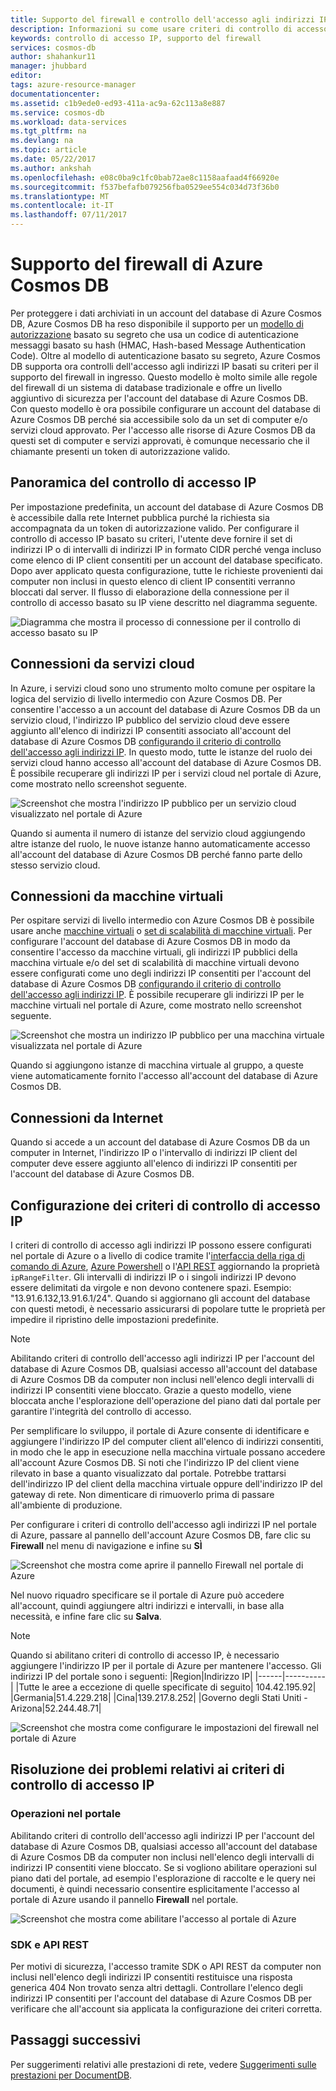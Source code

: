 ```yaml
---
title: Supporto del firewall e controllo dell'accesso agli indirizzi IP per Azure Cosmos DB | Microsoft Docs
description: Informazioni su come usare criteri di controllo di accesso agli indirizzi IP per il supporto del firewall in account del database di Azure Cosmos DB.
keywords: controllo di accesso IP, supporto del firewall
services: cosmos-db
author: shahankur11
manager: jhubbard
editor: 
tags: azure-resource-manager
documentationcenter: 
ms.assetid: c1b9ede0-ed93-411a-ac9a-62c113a8e887
ms.service: cosmos-db
ms.workload: data-services
ms.tgt_pltfrm: na
ms.devlang: na
ms.topic: article
ms.date: 05/22/2017
ms.author: ankshah
ms.openlocfilehash: e08c0ba9c1fc0bab72ae8c1158aafaad4f66920e
ms.sourcegitcommit: f537befafb079256fba0529ee554c034d73f36b0
ms.translationtype: MT
ms.contentlocale: it-IT
ms.lasthandoff: 07/11/2017
---
```

# <a name="azure-cosmos-db-firewall-support"></a>Supporto del firewall di Azure Cosmos DB
Per proteggere i dati archiviati in un account del database di Azure Cosmos DB, Azure Cosmos DB ha reso disponibile il supporto per un [modello di autorizzazione](https://msdn.microsoft.com/library/azure/dn783368.aspx) basato su segreto che usa un codice di autenticazione messaggi basato su hash (HMAC, Hash-based Message Authentication Code). Oltre al modello di autenticazione basato su segreto, Azure Cosmos DB supporta ora controlli dell'accesso agli indirizzi IP basati su criteri per il supporto del firewall in ingresso. Questo modello è molto simile alle regole del firewall di un sistema di database tradizionale e offre un livello aggiuntivo di sicurezza per l'account del database di Azure Cosmos DB. Con questo modello è ora possibile configurare un account del database di Azure Cosmos DB perché sia accessibile solo da un set di computer e/o servizi cloud approvato. Per l'accesso alle risorse di Azure Cosmos DB da questi set di computer e servizi approvati, è comunque necessario che il chiamante presenti un token di autorizzazione valido.

## <a name="ip-access-control-overview"></a>Panoramica del controllo di accesso IP
Per impostazione predefinita, un account del database di Azure Cosmos DB è accessibile dalla rete Internet pubblica purché la richiesta sia accompagnata da un token di autorizzazione valido. Per configurare il controllo di accesso IP basato su criteri, l'utente deve fornire il set di indirizzi IP o di intervalli di indirizzi IP in formato CIDR perché venga incluso come elenco di IP client consentiti per un account del database specificato. Dopo aver applicato questa configurazione, tutte le richieste provenienti dai computer non inclusi in questo elenco di client IP consentiti verranno bloccati dal server.  Il flusso di elaborazione della connessione per il controllo di accesso basato su IP viene descritto nel diagramma seguente.

![Diagramma che mostra il processo di connessione per il controllo di accesso basato su IP](./media/firewall-support/firewall-support-flow.png)

## <a name="connections-from-cloud-services"></a>Connessioni da servizi cloud
In Azure, i servizi cloud sono uno strumento molto comune per ospitare la logica del servizio di livello intermedio con Azure Cosmos DB. Per consentire l'accesso a un account del database di Azure Cosmos DB da un servizio cloud, l'indirizzo IP pubblico del servizio cloud deve essere aggiunto all'elenco di indirizzi IP consentiti associato all'account del database di Azure Cosmos DB [configurando il criterio di controllo dell'accesso agli indirizzi IP](#configure-ip-policy).  In questo modo, tutte le istanze del ruolo dei servizi cloud hanno accesso all'account del database di Azure Cosmos DB. È possibile recuperare gli indirizzi IP per i servizi cloud nel portale di Azure, come mostrato nello screenshot seguente.

![Screenshot che mostra l'indirizzo IP pubblico per un servizio cloud visualizzato nel portale di Azure](./media/firewall-support/public-ip-addresses.png)

Quando si aumenta il numero di istanze del servizio cloud aggiungendo altre istanze del ruolo, le nuove istanze hanno automaticamente accesso all'account del database di Azure Cosmos DB perché fanno parte dello stesso servizio cloud.

## <a name="connections-from-virtual-machines"></a>Connessioni da macchine virtuali
Per ospitare servizi di livello intermedio con Azure Cosmos DB è possibile usare anche [macchine virtuali](https://azure.microsoft.com/services/virtual-machines/) o [set di scalabilità di macchine virtuali](../virtual-machine-scale-sets/virtual-machine-scale-sets-overview.md).  Per configurare l'account del database di Azure Cosmos DB in modo da consentire l'accesso da macchine virtuali, gli indirizzi IP pubblici della macchina virtuale e/o del set di scalabilità di macchine virtuali devono essere configurati come uno degli indirizzi IP consentiti per l'account del database di Azure Cosmos DB [configurando il criterio di controllo dell'accesso agli indirizzi IP](#configure-ip-policy). È possibile recuperare gli indirizzi IP per le macchine virtuali nel portale di Azure, come mostrato nello screenshot seguente.

![Screenshot che mostra un indirizzo IP pubblico per una macchina virtuale visualizzata nel portale di Azure](./media/firewall-support/public-ip-addresses-dns.png)

Quando si aggiungono istanze di macchina virtuale al gruppo, a queste viene automaticamente fornito l'accesso all'account del database di Azure Cosmos DB.

## <a name="connections-from-the-internet"></a>Connessioni da Internet
Quando si accede a un account del database di Azure Cosmos DB da un computer in Internet, l'indirizzo IP o l'intervallo di indirizzi IP client del computer deve essere aggiunto all'elenco di indirizzi IP consentiti per l'account del database di Azure Cosmos DB. 

## <a id="configure-ip-policy"></a> Configurazione dei criteri di controllo di accesso IP
I criteri di controllo di accesso agli indirizzi IP possono essere configurati nel portale di Azure o a livello di codice tramite l'[interfaccia della riga di comando di Azure](cli-samples.md), [Azure Powershell](powershell-samples.md) o l'[API REST](/rest/api/documentdb/) aggiornando la proprietà `ipRangeFilter`. Gli intervalli di indirizzi IP o i singoli indirizzi IP devono essere delimitati da virgole e non devono contenere spazi. Esempio: "13.91.6.132,13.91.6.1/24". Quando si aggiornano gli account del database con questi metodi, è necessario assicurarsi di popolare tutte le proprietà per impedire il ripristino delle impostazioni predefinite.

> [!NOTE]
> Abilitando criteri di controllo dell'accesso agli indirizzi IP per l'account del database di Azure Cosmos DB, qualsiasi accesso all'account del database di Azure Cosmos DB da computer non inclusi nell'elenco degli intervalli di indirizzi IP consentiti viene bloccato. Grazie a questo modello, viene bloccata anche l'esplorazione dell'operazione del piano dati dal portale per garantire l'integrità del controllo di accesso.

Per semplificare lo sviluppo, il portale di Azure consente di identificare e aggiungere l'indirizzo IP del computer client all'elenco di indirizzi consentiti, in modo che le app in esecuzione nella macchina virtuale possano accedere all'account Azure Cosmos DB. Si noti che l'indirizzo IP del client viene rilevato in base a quanto visualizzato dal portale. Potrebbe trattarsi dell'indirizzo IP del client della macchina virtuale oppure dell'indirizzo IP del gateway di rete. Non dimenticare di rimuoverlo prima di passare all'ambiente di produzione.

Per configurare i criteri di controllo dell'accesso agli indirizzi IP nel portale di Azure, passare al pannello dell'account Azure Cosmos DB, fare clic su **Firewall** nel menu di navigazione e infine su **SÌ** 

![Screenshot che mostra come aprire il pannello Firewall nel portale di Azure](./media/firewall-support/azure-portal-firewall.png)

Nel nuovo riquadro specificare se il portale di Azure può accedere all'account, quindi aggiungere altri indirizzi e intervalli, in base alla necessità, e infine fare clic su **Salva**.  

> [!NOTE]
> Quando si abilitano criteri di controllo di accesso IP, è necessario aggiungere l'indirizzo IP per il portale di Azure per mantenere l'accesso. Gli indirizzi IP del portale sono i seguenti:
> |Region|Indirizzo IP|
> |------|----------|
> |Tutte le aree a eccezione di quelle specificate di seguito| 104.42.195.92|
> |Germania|51.4.229.218|
> |Cina|139.217.8.252|
> |Governo degli Stati Uniti - Arizona|52.244.48.71|
>

![Screenshot che mostra come configurare le impostazioni del firewall nel portale di Azure](./media/firewall-support/azure-portal-firewall-configure.png)

## <a name="troubleshooting-the-ip-access-control-policy"></a>Risoluzione dei problemi relativi ai criteri di controllo di accesso IP
### <a name="portal-operations"></a>Operazioni nel portale
Abilitando criteri di controllo dell'accesso agli indirizzi IP per l'account del database di Azure Cosmos DB, qualsiasi accesso all'account del database di Azure Cosmos DB da computer non inclusi nell'elenco degli intervalli di indirizzi IP consentiti viene bloccato. Se si vogliono abilitare operazioni sul piano dati del portale, ad esempio l'esplorazione di raccolte e le query nei documenti, è quindi necessario consentire esplicitamente l'accesso al portale di Azure usando il pannello **Firewall** nel portale. 

![Screenshot che mostra come abilitare l'accesso al portale di Azure](./media/firewall-support/azure-portal-access-firewall.png)

### <a name="sdk--rest-api"></a>SDK e API REST
Per motivi di sicurezza, l'accesso tramite SDK o API REST da computer non inclusi nell'elenco degli indirizzi IP consentiti restituisce una risposta generica 404 Non trovato senza altri dettagli. Controllare l'elenco degli indirizzi IP consentiti per l'account del database di Azure Cosmos DB per verificare che all'account sia applicata la configurazione dei criteri corretta.

## <a name="next-steps"></a>Passaggi successivi
Per suggerimenti relativi alle prestazioni di rete, vedere [Suggerimenti sulle prestazioni per DocumentDB](performance-tips.md).

